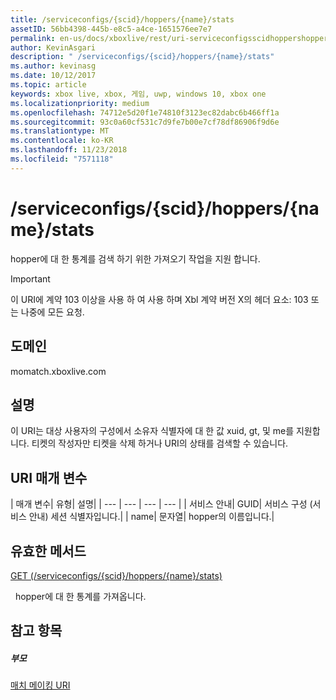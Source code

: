 ```yaml
---
title: /serviceconfigs/{scid}/hoppers/{name}/stats
assetID: 56bb4398-445b-e8c5-a4ce-1651576ee7e7
permalink: en-us/docs/xboxlive/rest/uri-serviceconfigsscidhoppershoppernamestats.html
author: KevinAsgari
description: " /serviceconfigs/{scid}/hoppers/{name}/stats"
ms.author: kevinasg
ms.date: 10/12/2017
ms.topic: article
keywords: xbox live, xbox, 게임, uwp, windows 10, xbox one
ms.localizationpriority: medium
ms.openlocfilehash: 74712e5d20f1e74810f3123ec82dabc6b466ff1a
ms.sourcegitcommit: 93c0a60cf531c7d9fe7b00e7cf78df86906f9d6e
ms.translationtype: MT
ms.contentlocale: ko-KR
ms.lasthandoff: 11/23/2018
ms.locfileid: "7571118"
---
```

# <a name="serviceconfigsscidhoppersnamestats"></a>/serviceconfigs/{scid}/hoppers/{name}/stats

hopper에 대 한 통계를 검색 하기 위한 가져오기 작업을 지원 합니다.

> [!IMPORTANT]
> 이 URI에 계약 103 이상을 사용 하 여 사용 하며 Xbl 계약 버전 X의 헤더 요소: 103 또는 나중에 모든 요청.

<a id="ID4ER"></a>


## <a name="domain"></a>도메인
momatch.xboxlive.com  
<a id="ID4EW"></a>


## <a name="remarks"></a>설명
이 URI는 대상 사용자의 구성에서 소유자 식별자에 대 한 값 xuid, gt, 및 me를 지원합니다. 티켓의 작성자만 티켓을 삭제 하거나 URI의 상태를 검색할 수 있습니다.  
<a id="ID4E6"></a>


## <a name="uri-parameters"></a>URI 매개 변수

| 매개 변수| 유형| 설명|
| --- | --- | --- | --- |
| 서비스 안내| GUID| 서비스 구성 (서비스 안내) 세션 식별자입니다.|
| name| 문자열| hopper의 이름입니다.|

<a id="ID4EEC"></a>


## <a name="valid-methods"></a>유효한 메서드

[GET (/serviceconfigs/{scid}/hoppers/{name}/stats)](uri-serviceconfigsscidhoppershoppernamestatsget.md)

&nbsp;&nbsp;hopper에 대 한 통계를 가져옵니다.

<a id="ID4EQC"></a>


## <a name="see-also"></a>참고 항목

<a id="ID4ESC"></a>


##### <a name="parent"></a>부모  

[매치 메이킹 URI](atoc-reference-matchtickets.md)
